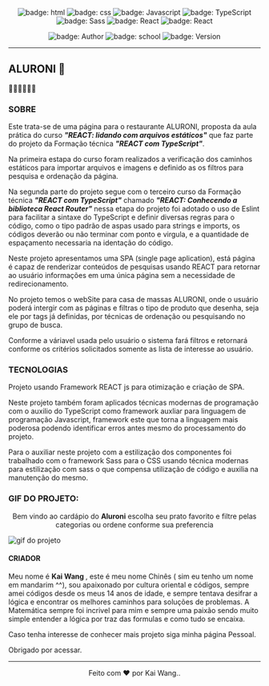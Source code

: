 <div align="center">

![badge: html](https://img.shields.io/badge/HTML-technology-red)
![badge: css](https://img.shields.io/badge/CSS-technology-lightblue)
![badge: Javascript](https://img.shields.io/badge/Javascript-technology-yellow)
![badge: TypeScript](https://img.shields.io/badge/TypeScript-Framework-blue)
![badge: Sass](https://img.shields.io/badge/Sass-Framework-pink)
![badge: React](https://img.shields.io/badge/React-Framework-darkblue)
![badge: React](https://img.shields.io/badge/React_Router-lib-lightgreen)

![badge: Author](https://img.shields.io/badge/Author-Kai-purple)
![badge: school](https://img.shields.io/badge/school-ALURA-blue)
![badge: Version](https://img.shields.io/badge/version-v.0.1-gray)

</div>
<hr>

## ALURONI :stew:

:construction::construction::construction::construction::construction::construction:

### SOBRE

Este trata-se de uma página para o restaurante ALURONI, proposta da aula prática do curso <strong><i>"REACT: lidando com arquivos estáticos"</i></strong> que faz parte do projeto da Formação técnica <strong><i>"REACT com TypeScript"</i></strong>.

Na primeira estapa do curso foram realizados a verificação dos caminhos estáticos para importar arquivos e imagens e definido as os filtros para pesquisa e ordenação da página.

Na segunda parte do projeto segue com o terceiro curso da Formação técnica <strong><i>"REACT com TypeScript"</i></strong> chamado <strong><i>"REACT: Conhecendo a biblioteca React Router"</i></strong> nessa etapa do projeto foi adotado o uso de Eslint para facilitar a sintaxe do TypeScript e definir diversas regras para o código, como o tipo padrão de aspas usado para strings e imports, os códigos deverão ou não terminar com ponto e virgula, e a quantidade de espaçamento necessaria na identação do código.

Neste projeto apresentamos uma SPA (single page aplication), está página é capaz de renderizar conteúdos de pesquisas usando REACT para retornar ao usuário informações em uma única página sem a necessidade de redirecionamento.

No projeto temos o webSite para casa de massas ALURONI, onde o usuário poderá intergir com as páginas e filtras o tipo de produto que desenha, seja ele por tags já definidas, por técnicas de ordenação ou pesquisando no grupo de busca.

Conforme a váriavel usada pelo usuário o sistema fará filtros e retornará conforme os critérios solicitados somente as lista de interesse ao usuário.


### TECNOLOGIAS
Projeto usando Framework REACT js para otimização e criação de SPA.

Neste projeto também foram aplicados técnicas modernas de programação com o auxilio do TypeScript como framework auxliar para linguagem de programação Javascript, framework este que torna a linguagem mais poderosa podendo identificar erros antes mesmo do processamento do projeto.

Para o auxiliar neste projeto com a estilização dos componentes foi trabalhado com o framework Sass para o CSS usando técnica modernas para estilização com sass o que compensa utilização de código e auxilia na manutenção do mesmo.

### GIF DO PROJETO: 

<p align="center">Bem vindo ao cardápio do <strong>Aluroni</strong> escolha seu prato favorito e filtre pelas categorias ou ordene conforme sua preferencia</p>

![gif do projeto](./public/assets/GIF/projeto.gif)

#### CRIADOR


Meu nome é <strong> Kai Wang </strong> , este é meu nome Chinês ( sim eu tenho um nome em mandarim ^^), sou apaixonado por cultura oriental e códigos, sempre amei códigos desde os meus 14 anos de idade, e sempre tentava desifrar a lógica e encontrar os melhores caminhos para soluções de problemas. A Matemática sempre foi incrivel para mim e sempre uma paixão sendo muito simple entender a lógica por traz das formulas e como tudo se encaixa.

Caso tenha interesse de conhecer mais projeto siga minha página Pessoal.

Obrigado por acessar.

<hr>
<div align="Center">

Feito com :heart: por Kai Wang..

</div>